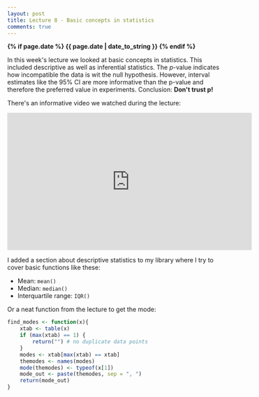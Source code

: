 ```yaml
---
layout: post
title: Lecture 8 - Basic concepts in statistics
comments: true
---
```


<div style="font-weight:bold; margin-bottom:10px;">
{% if page.date %}
    {{ page.date | date_to_string }}
{% endif %}
</div>

In this week's lecture we looked at basic concepts in statistics. This included descriptive as well as inferential statistics. The *p*-value indicates how incompatible the data is wit the null hypothesis. However, interval estimates like the 95% CI are more informative than the p-value and therefore the preferred value in experiments. Conclusion: **Don't trust p!**

There's an informative video we watched during the lecture:

<iframe width="560" height="315" src="https://www.youtube.com/embed/5OL1RqHrZQ8" frameborder="0" allow="accelerometer; autoplay; encrypted-media; gyroscope; picture-in-picture" allowfullscreen></iframe>

I added a section about descriptive statistics to my library where I try to cover basic functions like these:

- Mean: `mean()`
- Median: `median()`
- Interquartile range: `IQR()`

Or a neat function from the lecture to get the mode:

```r
find_modes <- function(x){
    xtab <- table(x)
    if (max(xtab) == 1) {
        return("") # no duplicate data points
    }
    modes <- xtab[max(xtab) == xtab]
    themodes <- names(modes)
    mode(themodes) <- typeof(x[1])
    mode_out <- paste(themodes, sep = ", ")
    return(mode_out)
}
```